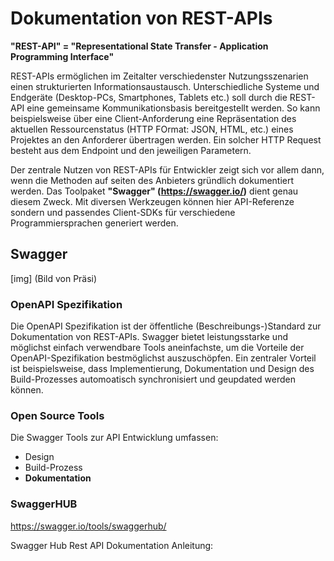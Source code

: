 # Dokumentation von REST-APIs

<strong>"REST-API" = "Representational State Transfer - Application Programming Interface"</strong>

REST-APIs  ermöglichen im Zeitalter verschiedenster Nutzungsszenarien einen strukturierten Informationsaustausch. Unterschiedliche Systeme und Endgeräte (Desktop-PCs, Smartphones, Tablets etc.) soll durch die REST-API eine gemeinsame Kommunikationsbasis bereitgestellt werden. So kann beispielsweise über eine Client-Anforderung eine Repräsentation des aktuellen Ressourcenstatus (HTTP FOrmat: JSON, HTML, etc.) eines Projektes an den Anforderer übertragen werden. Ein solcher HTTP Request besteht aus dem Endpoint und den jeweiligen Parametern.

Der zentrale Nutzen von REST-APIs für Entwickler zeigt sich vor allem dann, wenn die Methoden auf seiten des Anbieters gründlich dokumentiert werden. Das Toolpaket <strong>"Swagger" (https://swagger.io/)</strong> dient genau diesem Zweck. Mit diversen Werkzeugen können hier API-Referenze sondern und passendes Client-SDKs für verschiedene Programmiersprachen generiert werden.


## Swagger 

[img] (Bild von Präsi)

### OpenAPI Spezifikation

Die OpenAPI Spezifikation ist der öffentliche (Beschreibungs-)Standard zur Dokumentation von REST-APIs. Swagger bietet leistungsstarke und möglichst einfach verwendbare Tools aneinfachste, um die Vorteile der OpenAPI-Spezifikation bestmöglichst auszuschöpfen. Ein zentraler Vorteil ist beispielsweise, dass Implementierung, Dokumentation und Design des Build-Prozesses automoatisch synchronisiert und geupdated werden können.


### Open Source Tools

Die Swagger Tools zur API Entwicklung umfassen:
- Design 
- Build-Prozess
- <strong>Dokumentation</strong>




### SwaggerHUB

https://swagger.io/tools/swaggerhub/

Swagger Hub Rest API Dokumentation Anleitung:




